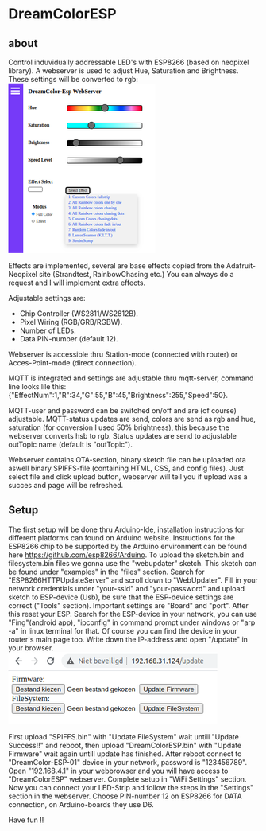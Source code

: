 # DreamColorESP
about
-----
Control induvidually addressable LED's with ESP8266 (based on neopixel library).
A webserver is used to adjust Hue, Saturation and Brightness. 
These settings will be converted to rgb:
![alt text](data/DreamColorIndex.png)

Effects are implemented, several are base effects copied from
the Adafruit-Neopixel site (Strandtest, RainbowChasing etc.)
You can always do a request and I will implement extra effects. 

Adjustable settings are:  

- Chip Controller (WS2811/WS2812B).
- Pixel Wiring (RGB/GRB/RGBW).
- Number of LEDs.
- Data PIN-number (default 12). 

Webserver is accessible thru Station-mode (connected with router) 
or Acces-Point-mode (direct connection).

MQTT is integrated and settings are adjustable thru mqtt-server,
command line looks lile this: 
{"EffectNum":1,"R":34,"G":55,"B":45,"Brightness":255,"Speed":50}.

MQTT-user and password can be switched on/off and are (of course)
adjustable.
MQTT-status updates are send, colors are send as rgb and hue, saturation
(for conversion I used 50% brightness), this because the webserver converts hsb 
to rgb. Status updates are send to adjustable outTopic name (default is "outTopic").

Webserver contains OTA-section, binary sketch file can be uploaded ota aswell
binary SPIFFS-file (containing HTML, CSS, and config files). Just select file
and click upload button, webserver will tell you if upload was a succes and page 
will be refreshed. 

Setup
-----
The first setup will be done thru Arduino-Ide, installation instructions for different 
platforms can found on Arduino website.
Instructions for the ESP8266 chip to be supported by the Arduino environment can be found 
here https://github.com/esp8266/Arduino.
To upload the sketch.bin and filesystem.bin files we gonna use the "webupdater" sketch.
This sketch can be found under "examples" in the "files" section. Search for "ESP8266HTTPUpdateServer"
and scroll down to "WebUpdater". Fill in your network credentials under "your-ssid" and "your-password"
and upload sketch to ESP-device (Usb), be sure that the ESP-device settings are correct ("Tools" section). 
Important settings are "Board" and "port". After this reset your ESP. Search for the ESP-device in your 
network, you can use "Fing"(android app), "ipconfig" in command prompt under windows or "arp -a" in linux 
terminal for that. Of course you can find the device in your router's main page too. Write down the 
IP-address and open "<IP-address>/update" in your browser.
![alt text](data/UpdateHtml.png)

First upload "SPIFFS.bin" with "Update FileSystem" wait untill "Update Success!!" and reboot, then 
upload "DreamColorESP.bin" with "Update Firmware" wait again untill update has finished. After reboot
connect to "DreamColor-ESP-01" device in your network, password is "123456789". Open "192.168.4.1" 
in your webbrowser and you will have access to "DreamColorESP" webserver. Complete setup
in "WiFi Settings" section. Now you can connect your LED-Strip and follow the steps in the "Settings"
section in the webserver. Choose PIN-number 12 on ESP8266 for DATA connection, on Arduino-boards they
use D6.

Have fun !!

